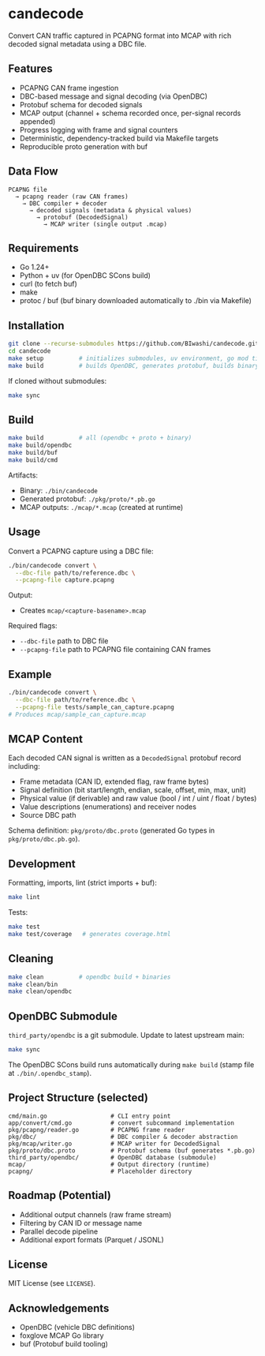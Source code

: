 # candecode
Convert CAN traffic captured in PCAPNG format into MCAP with rich decoded signal metadata using a DBC file.

## Features
- PCAPNG CAN frame ingestion
- DBC-based message and signal decoding (via OpenDBC)
- Protobuf schema for decoded signals
- MCAP output (channel + schema recorded once, per-signal records appended)
- Progress logging with frame and signal counters
- Deterministic, dependency-tracked build via Makefile targets
- Reproducible proto generation with buf

## Data Flow
```
PCAPNG file
  → pcapng reader (raw CAN frames)
    → DBC compiler + decoder
      → decoded signals (metadata & physical values)
        → protobuf (DecodedSignal)
          → MCAP writer (single output .mcap)
```

## Requirements
- Go 1.24+
- Python + uv (for OpenDBC SCons build)
- curl (to fetch buf)
- make
- protoc / buf (buf binary downloaded automatically to ./bin via Makefile)

## Installation
```bash
git clone --recurse-submodules https://github.com/BIwashi/candecode.git
cd candecode
make setup          # initializes submodules, uv environment, go mod tidy
make build          # builds OpenDBC, generates protobuf, builds binary
```

If cloned without submodules:
```bash
make sync
```

## Build
```bash
make build          # all (opendbc + proto + binary)
make build/opendbc
make build/buf
make build/cmd
```

Artifacts:
- Binary: `./bin/candecode`
- Generated protobuf: `./pkg/proto/*.pb.go`
- MCAP outputs: `./mcap/*.mcap` (created at runtime)

## Usage
Convert a PCAPNG capture using a DBC file:
```bash
./bin/candecode convert \
  --dbc-file path/to/reference.dbc \
  --pcapng-file capture.pcapng
```

Output:
- Creates `mcap/<capture-basename>.mcap`

Required flags:
- `--dbc-file` path to DBC file
- `--pcapng-file` path to PCAPNG file containing CAN frames

## Example
```bash
./bin/candecode convert \
  --dbc-file path/to/reference.dbc \
  --pcapng-file tests/sample_can_capture.pcapng
# Produces mcap/sample_can_capture.mcap
```

## MCAP Content
Each decoded CAN signal is written as a `DecodedSignal` protobuf record including:
- Frame metadata (CAN ID, extended flag, raw frame bytes)
- Signal definition (bit start/length, endian, scale, offset, min, max, unit)
- Physical value (if derivable) and raw value (bool / int / uint / float / bytes)
- Value descriptions (enumerations) and receiver nodes
- Source DBC path

Schema definition: `pkg/proto/dbc.proto` (generated Go types in `pkg/proto/dbc.pb.go`).

## Development
Formatting, imports, lint (strict imports + buf):
```bash
make lint
```

Tests:
```bash
make test
make test/coverage   # generates coverage.html
```

## Cleaning
```bash
make clean          # opendbc build + binaries
make clean/bin
make clean/opendbc
```

## OpenDBC Submodule
`third_party/opendbc` is a git submodule. Update to latest upstream main:
```bash
make sync
```
The OpenDBC SCons build runs automatically during `make build` (stamp file at `./bin/.opendbc_stamp`).

## Project Structure (selected)
```
cmd/main.go                  # CLI entry point
app/convert/cmd.go           # convert subcommand implementation
pkg/pcapng/reader.go         # PCAPNG frame reader
pkg/dbc/                     # DBC compiler & decoder abstraction
pkg/mcap/writer.go           # MCAP writer for DecodedSignal
pkg/proto/dbc.proto          # Protobuf schema (buf generates *.pb.go)
third_party/opendbc/         # OpenDBC database (submodule)
mcap/                        # Output directory (runtime)
pcapng/                      # Placeholder directory
```

## Roadmap (Potential)
- Additional output channels (raw frame stream)
- Filtering by CAN ID or message name
- Parallel decode pipeline
- Additional export formats (Parquet / JSONL)

## License
MIT License (see `LICENSE`).

## Acknowledgements
- OpenDBC (vehicle DBC definitions)
- foxglove MCAP Go library
- buf (Protobuf build tooling)
